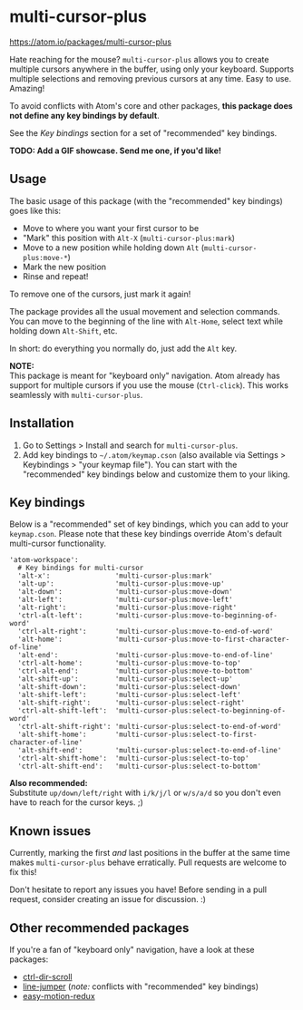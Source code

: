 # multi-cursor-plus

https://atom.io/packages/multi-cursor-plus

Hate reaching for the mouse? `multi-cursor-plus` allows you to create multiple
cursors anywhere in the buffer, using only your keyboard. Supports multiple
selections and removing previous cursors at any time. Easy to use. Amazing!

To avoid conflicts with Atom's core and other packages, **this package does not
define any key bindings by default**.

See the *Key bindings* section for a set of "recommended" key bindings.

**TODO: Add a GIF showcase. Send me one, if you'd like!**


## Usage

The basic usage of this package (with the "recommended" key bindings) goes like
this:
- Move to where you want your first cursor to be
- "Mark" this position with `Alt-X` (`multi-cursor-plus:mark`)
- Move to a new position while holding down `Alt` (`multi-cursor-plus:move-*`)
- Mark the new position
- Rinse and repeat!

To remove one of the cursors, just mark it again!

The package provides all the usual movement and selection commands. You can move
to the beginning of the line with `Alt-Home`, select text while holding down
`Alt-Shift`, etc.

In short: do everything you normally do, just add the `Alt` key.


**NOTE:**  
This package is meant for "keyboard only" navigation. Atom already has support
for multiple cursors if you use the mouse (`Ctrl-click`). This works seamlessly
with `multi-cursor-plus`.


## Installation

1. Go to Settings > Install and search for `multi-cursor-plus`.
2. Add key bindings to `~/.atom/keymap.cson` (also available via Settings >
   Keybindings > "your keymap file"). You can start with the "recommended" key
   bindings below and customize them to your liking.


## Key bindings

Below is a "recommended" set of key bindings, which you can add to your
`keymap.cson`. Please note that these key bindings override Atom's default
multi-cursor functionality.

```
'atom-workspace':
  # Key bindings for multi-cursor
  'alt-x':                'multi-cursor-plus:mark'
  'alt-up':               'multi-cursor-plus:move-up'
  'alt-down':             'multi-cursor-plus:move-down'
  'alt-left':             'multi-cursor-plus:move-left'
  'alt-right':            'multi-cursor-plus:move-right'
  'ctrl-alt-left':        'multi-cursor-plus:move-to-beginning-of-word'
  'ctrl-alt-right':       'multi-cursor-plus:move-to-end-of-word'
  'alt-home':             'multi-cursor-plus:move-to-first-character-of-line'
  'alt-end':              'multi-cursor-plus:move-to-end-of-line'
  'ctrl-alt-home':        'multi-cursor-plus:move-to-top'
  'ctrl-alt-end':         'multi-cursor-plus:move-to-bottom'
  'alt-shift-up':         'multi-cursor-plus:select-up'
  'alt-shift-down':       'multi-cursor-plus:select-down'
  'alt-shift-left':       'multi-cursor-plus:select-left'
  'alt-shift-right':      'multi-cursor-plus:select-right'
  'ctrl-alt-shift-left':  'multi-cursor-plus:select-to-beginning-of-word'
  'ctrl-alt-shift-right': 'multi-cursor-plus:select-to-end-of-word'
  'alt-shift-home':       'multi-cursor-plus:select-to-first-character-of-line'
  'alt-shift-end':        'multi-cursor-plus:select-to-end-of-line'
  'ctrl-alt-shift-home':  'multi-cursor-plus:select-to-top'
  'ctrl-alt-shift-end':   'multi-cursor-plus:select-to-bottom'
```

**Also recommended:**  
Substitute `up/down/left/right` with `i/k/j/l` or `w/s/a/d` so you don't even
have to reach for the cursor keys. ;)


## Known issues

Currently, marking the first *and* last positions in the buffer at the same
time makes `multi-cursor-plus` behave erratically. Pull requests are welcome
to fix this!

Don't hesitate to report any issues you have! Before sending in a pull request,
consider creating an issue for discussion. :)


## Other recommended packages

If you're a fan of "keyboard only" navigation, have a look at these packages:
- [ctrl-dir-scroll](https://atom.io/packages/ctrl-dir-scroll)
- [line-jumper](https://atom.io/packages/line-jumper)
  (*note:* conflicts with "recommended" key bindings)
- [easy-motion-redux](https://atom.io/packages/easy-motion-redux)

